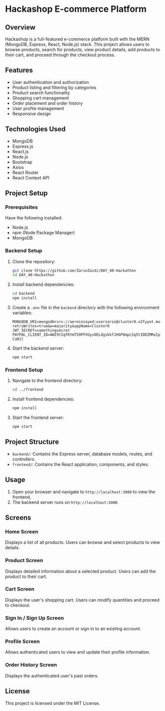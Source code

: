 # Hackashop E-commerce Platform

## Overview

Hackashop is a full-featured e-commerce platform built with the MERN (MongoDB, Express, React, Node.js) stack. This project allows users to browse products, search for products, view product details, add products to their cart, and proceed through the checkout process.

## Features

- User authentication and authorization
- Product listing and filtering by categories
- Product search functionality
- Shopping cart management
- Order placement and order history
- User profile management
- Responsive design

## Technologies Used

- MongoDB
- Express.js
- React.js
- Node.js
- Bootstrap
- Axios
- React Router
- React Context API

## Project Setup

### Prerequisites

Have the following installed:

- Node.js
- npm (Node Package Manager)
- MongoDB

### Backend Setup

1. Clone the repository:
    ```bash
    git clone https://github.com/ZarinZaidi/DAY_40-Hackathon
    cd DAY_40-Hackathon
    ```

2. Install backend dependencies:
    ```bash
    cd backend
    npm install
    ```

3. Create a `.env` file in the `backend` directory with the following environment variables:
    ```env
    MONGODB_URI=mongodb+srv://aereinzayed:userzarin@cluster0.x2fyyot.mongodb.net/ecommerce?retryWrites=true&w=majority&appName=Cluster0
    JWT_SECRET=somethingsecret
    PAYPAL_CLIENT_ID=AWI9tIqfKYmT59PFXGys8ELdgskkfJHGP8mpL5q5tIDDZMReIpf5TqSzj7vhm6c8almPk9Ntw2-Ca01l
    ```

4. Start the backend server:
    ```bash
    npm start
    ```

### Frontend Setup

1. Navigate to the frontend directory:
    ```bash
    cd ../frontend
    ```

2. Install frontend dependencies:
    ```bash
    npm install
    ```

3. Start the frontend server:
    ```bash
    npm start
    ```

## Project Structure

- `backend/`: Contains the Express server, database models, routes, and controllers.
- `frontend/`: Contains the React application, components, and styles.

## Usage

1. Open your browser and navigate to `http://localhost:3000` to view the frontend.
2. The backend server runs on `http://localhost:5000`.

## Screens

### Home Screen

Displays a list of all products. Users can browse and select products to view details.

### Product Screen

Displays detailed information about a selected product. Users can add the product to their cart.

### Cart Screen

Displays the user's shopping cart. Users can modify quantities and proceed to checkout.

### Sign In / Sign Up Screen

Allows users to create an account or sign in to an existing account.

### Profile Screen

Allows authenticated users to view and update their profile information.

### Order History Screen

Displays the authenticated user's past orders.


## License

This project is licensed under the MIT License.
